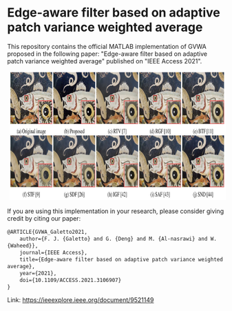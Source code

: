 Edge-aware filter based on adaptive patch variance weighted average
========================================================================================================


This repository contains the official MATLAB implementation of GVWA proposed in the following paper: "Edge-aware filter based on adaptive patch variance weighted average" published on 
"IEEE Access 2021". 

<p float="left">
    <img src='./sample.jpg' height="300" hspace="5"/>

</p>

If you are using this implementation in your research, please consider giving credit by citing our paper:

    @ARTICLE{GVWA_Galetto2021,
	    author={F. J. {Galetto} and G. {Deng} and M. {Al-nasrawi} and W. {Waheed}},
	    journal={IEEE Access}, 
	    title={Edge-aware filter based on adaptive patch variance weighted average}, 
	    year={2021},
	    doi={10.1109/ACCESS.2021.3106907}
    }

Link: https://ieeexplore.ieee.org/document/9521149


